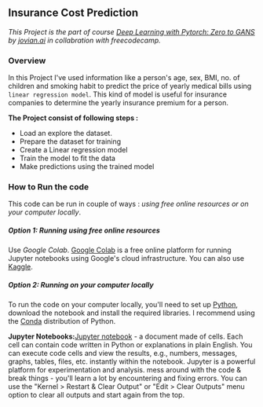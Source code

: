 ## Insurance Cost Prediction

*This Project is the part of course [Deep Learning with Pytorch: Zero to GANS](https://jovian.ai/learn/deep-learning-with-pytorch-zero-to-gans) by [jovian.ai](https://jovian.ai) in collabration with freecodecamp.*

### Overview

In this Project I've used information like a person's age, sex, BMI, no. of children and smoking habit to predict the price of yearly medical bills using `linear regression model`. This kind of model is useful for insurance companies to determine the yearly insurance premium for a person.

**The Project consist of following steps :**

- Load an explore the dataset.
- Prepare the dataset for training
- Create a Linear regression model
- Train the model to fit the data
- Make predictions using the trained model

### How to Run the code

This code can be run in couple of ways : *using free online resources or on your computer locally*.

#####  Option 1: Running using free online resources 

Use *Google Colab*. [Google Colab](https://colab.research.google.com/) is a free online platform for running Jupyter notebooks using Google's cloud infrastructure. You can also use [Kaggle](https://www.kaggle.com).

##### Option 2: Running on your computer locally

To run the code on your computer locally, you'll need to set up [Python](https://www.python.org/), download the notebook and install the required libraries. I recommend using the [Conda](https://docs.conda.io/projects/conda/en/latest/user-guide/install/) distribution of Python. 

**Jupyter Notebooks:**[Jupyter notebook](https://jupyter.org/) - a document made of cells. Each cell can contain code written in Python or explanations in plain English. You can execute code cells and view the results, e.g., numbers, messages, graphs, tables, files, etc. instantly within the notebook. Jupyter is a powerful platform for experimentation and analysis. mess around with the code & break things - you'll learn a lot by encountering and fixing errors. You can use the "Kernel > Restart & Clear Output" or "Edit > Clear Outputs" menu option to clear all outputs and start again from the top.

